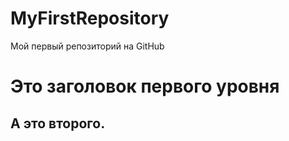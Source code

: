 # MyFirstRepository
Мой первый репозиторий на GitHub
# Это заголовок первого уровня
## А это второго.

